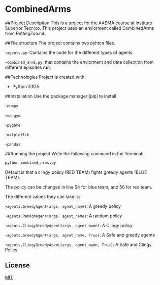 # CombinedArms

##Project Description
This is a project for the AASMA course at Instituto Superior Tecnico. This project used an enviorment called CombinedArms from PettingZoo.ml.

##File structure
The project contains two pyhton files.

-`agents.py`: Contains the code for the different types of agents

-`combined_arms.py`: that contains the enviorment and data collection from different episodes ran.

##Technologies
Project is created with:
* Python 3.10.5 

##Installation
Use the package manager [pip] to install

-`numpy`

-`ma-gym`

-`pygame`

-`matplotlib`

-`pandas`

##Running the project
Write the following command in the Terminal:

```bash
python combined_arms.py
```
Default is that a clingy policy (RED TEAM) fights greedy agents (BLUE TEAM).

The policy can be changed in line 54 for blue team, and 56 for red team.

The different values they can take is:

-`agents.GreedyAgent(args, agent_name)`: A greedy policy

-`agents.RandomAgent(args, agent_name)`: A random policy

-`agents.ClingyGreedyAgent(args, agent_name)`: A Clingy policy

-`agents.GreedyAgent(args, agent_name, True)`: A Safe and greedy agents

-`agents.ClingyGreedyAgent(args, agent_name, True)`: A Safe and Clingy Policy

## License
[MIT](https://choosealicense.com/licenses/mit/)
